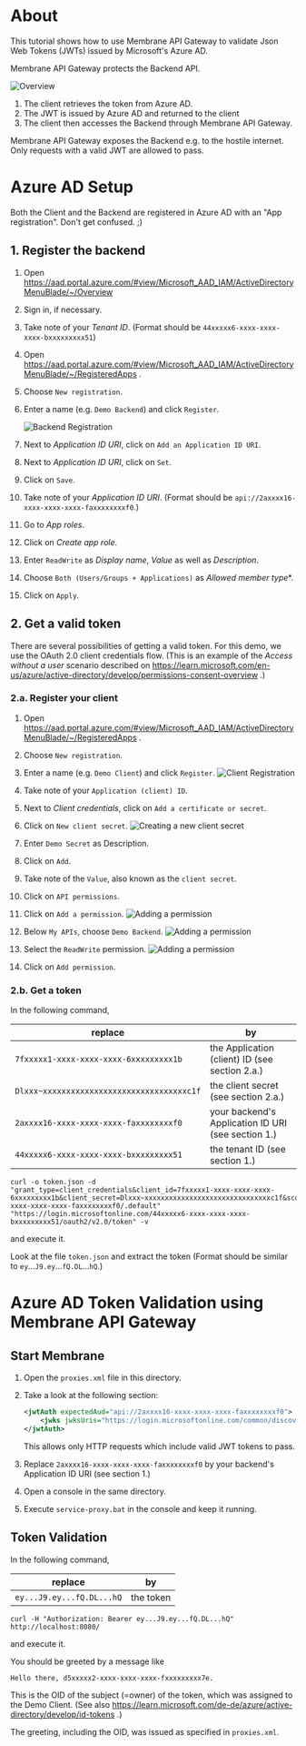 # About

This tutorial shows how to use Membrane API Gateway to validate Json Web Tokens (JWTs) issued by Microsoft's Azure AD.

Membrane API Gateway protects the Backend API.

![Overview](00-overview.png)

1. The client retrieves the token from Azure AD.
2. The JWT is issued by Azure AD and returned to the client
3. The client then accesses the Backend through Membrane API Gateway.

Membrane API Gateway exposes the Backend e.g. to the hostile internet. Only requests with a valid JWT are allowed to pass.


# Azure AD Setup

Both the Client and the Backend are registered in Azure AD with an "App registration". Don't get confused. ;)

## 1. Register the backend

1. Open https://aad.portal.azure.com/#view/Microsoft_AAD_IAM/ActiveDirectoryMenuBlade/~/Overview 
2. Sign in, if necessary.
3. Take note of your *Tenant ID*. (Format should be ``44xxxxx6-xxxx-xxxx-xxxx-bxxxxxxxxx51``)

4. Open https://aad.portal.azure.com/#view/Microsoft_AAD_IAM/ActiveDirectoryMenuBlade/~/RegisteredApps .
5. Choose ``New registration``.
6. Enter a name (e.g. ``Demo Backend``) and click ``Register``.

   ![Backend Registration](01-backend-registration.png)

7. Next to *Application ID URI*, click on ``Add an Application ID URI``.
8. Next to *Application ID URI*, click on ``Set``.
9. Click on ``Save``.
10. Take note of your *Application ID URI*. (Format should be ``api://2axxxx16-xxxx-xxxx-xxxx-faxxxxxxxxf0``.)
11. Go to *App roles*.
12. Click on *Create app role*.
13. Enter ``ReadWrite`` as *Display name*, *Value* as well as *Description*. 
14. Choose ``Both (Users/Groups + Applications)`` as *Allowed member type**.
15. Click on ``Apply``.

## 2. Get a valid token

There are several possibilities of getting a valid token. For this demo, we use the OAuth 2.0 client credentials flow. (This is an example of the *Access without a user* scenario described on https://learn.microsoft.com/en-us/azure/active-directory/develop/permissions-consent-overview .)

### 2.a. Register your client

1. Open https://aad.portal.azure.com/#view/Microsoft_AAD_IAM/ActiveDirectoryMenuBlade/~/RegisteredApps .
2. Choose ``New registration``.
3. Enter a name (e.g. ``Demo Client``) and click ``Register``.
   ![Client Registration](03-client-registration.png)

4. Take note of your ``Application (client) ID``.
5. Next to *Client credentials*, click on ``Add a certificate or secret``.
6. Click on ``New client secret``.
   ![Creating a new client secret](04-client-secret-creation.png)
7. Enter ``Demo Secret`` as Description.
8. Click on ``Add``.
9. Take note of the ``Value``, also known as the ``client secret``.
10. Click on ``API permissions``.
11. Click on ``Add a permission``.
    ![Adding a permission](05-client-permission-granting.png)
13. Below ``My APIs``, choose ``Demo Backend``.
    ![Adding a permission](06-client-permission-granting2.png)
14. Select the ``ReadWrite`` permission.
    ![Adding a permission](07-client-permission-granting3.png)
15. Click on ``Add permission``.

### 2.b. Get a token

In the following command,

| replace                                      | by                                                 |
|----------------------------------------------|----------------------------------------------------|
| ``7fxxxxx1-xxxx-xxxx-xxxx-6xxxxxxxxx1b``     | the Application (client) ID (see section 2.a.)     |
| ``Dlxxx~xxxxxxxxxxxxxxxxxxxxxxxxxxxxxxxc1f`` | the client secret (see section 2.a.)               |
| ``2axxxx16-xxxx-xxxx-xxxx-faxxxxxxxxf0``     | your backend's Application ID URI (see section 1.) |
| ``44xxxxx6-xxxx-xxxx-xxxx-bxxxxxxxxx51``     | the tenant ID (see section 1.)                     |


```
curl -o token.json -d "grant_type=client_credentials&client_id=7fxxxxx1-xxxx-xxxx-xxxx-6xxxxxxxxx1b&client_secret=Dlxxx~xxxxxxxxxxxxxxxxxxxxxxxxxxxxxxxc1f&scope=api://2axxxx16-xxxx-xxxx-xxxx-faxxxxxxxxf0/.default" "https://login.microsoftonline.com/44xxxxx6-xxxx-xxxx-xxxx-bxxxxxxxxx51/oauth2/v2.0/token" -v
```

and execute it.

Look at the file ``token.json`` and extract the token (Format should be similar to ``ey``...``J9.ey``...``fQ.DL``...``hQ``.)

# Azure AD Token Validation using Membrane API Gateway

## Start Membrane

1. Open the ``proxies.xml`` file in this directory.
2. Take a look at the following section:

   ```xml
   <jwtAuth expectedAud="api://2axxxx16-xxxx-xxxx-xxxx-faxxxxxxxxf0">
       <jwks jwksUris="https://login.microsoftonline.com/common/discovery/keys" />
   </jwtAuth>
   ```

   This allows only HTTP requests which include valid JWT tokens to pass.

3. Replace ``2axxxx16-xxxx-xxxx-xxxx-faxxxxxxxxf0`` by your backend's Application ID URI (see section 1.)
4. Open a console in the same directory.
5. Execute ``service-proxy.bat`` in the console and keep it running.

## Token Validation

In the following command,

| replace                     | by        |
|-----------------------------|-----------|
| ``ey...J9.ey...fQ.DL...hQ`` | the token |

```
curl -H "Authorization: Bearer ey...J9.ey...fQ.DL...hQ" http://localhost:8080/
```

and execute it.

You should be greeted by a message like

```
Hello there, d5xxxxx2-xxxx-xxxx-xxxx-fxxxxxxxxx7e.
```

This is the OID of the subject (=owner) of the token, which was assigned to the Demo Client. (See also https://learn.microsoft.com/de-de/azure/active-directory/develop/id-tokens .)

The greeting, including the OID, was issued as specified in ``proxies.xml``.